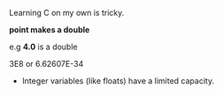 Learning C on my own is tricky.

**point makes a double**

e.g **4.0** is a double

3E8 or 6.62607E-34

- Integer variables (like floats) have a limited capacity.
